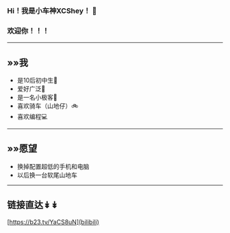 ### Hi！我是小车神XCShey！ 👋
### 欢迎你！！！
---
## »»我
- 是10后初中生🧒
- 爱好广泛💙
- 是一名小极客📱
- 喜欢骑车（山地仔）🚲
- 喜欢编程💻
---
## »»愿望
- 换掉配置超低的手机和电脑
- 以后换一台软尾山地车
---
## 链接直达↡↡
[https://b23.tv/YaCS8uN](bilibili)
<!--
**XCShey/XCShey** is a ✨ _special_ ✨ repository because its `README.md` (this file) appears on your GitHub profile.

Here are some ideas to get you started:

- 🔭 I’m currently working on ...
- 🌱 I’m currently learning ...
- 👯 I’m looking to collaborate on ...
- 🤔 I’m looking for help with ...
- 💬 Ask me about ...
- 📫 How to reach me: ...
- 😄 Pronouns: ...
- ⚡ Fun fact: ...
-->
